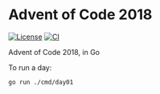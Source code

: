 # Advent of Code 2018

[![License](https://img.shields.io/github/license/FollowTheProcess/aoc2018)](https://github.com/FollowTheProcess/aoc2018)
[![CI](https://github.com/FollowTheProcess/aoc2018/workflows/CI/badge.svg)](https://github.com/FollowTheProcess/aoc2018/actions?query=workflow%3ACI)

Advent of Code 2018, in Go

To run a day:

```shell
go run ./cmd/day01
```
